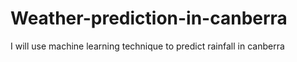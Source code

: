 # Weather-prediction-in-canberra
I will use machine learning technique to predict rainfall in canberra
